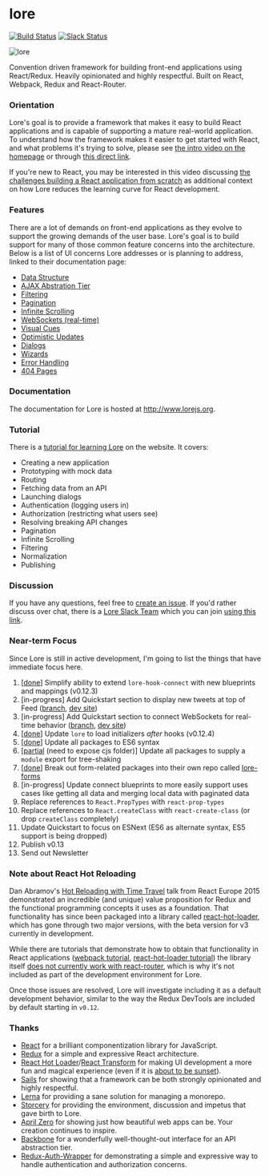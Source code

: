 # lore

[![Build Status][circle-image]][circle-url] [![Slack Status][slackin-image]][slackin-url]

![lore](https://cloud.githubusercontent.com/assets/5898306/13093056/654b5c76-d4c0-11e5-8968-643aae655030.png)


Convention driven framework for building front-end applications using React/Redux. Heavily opinionated and highly respectful. Built on React, Webpack, Redux and React-Router.


### Orientation

Lore's goal is to provide a framework that makes it easy to build React applications and is capable of supporting a 
mature real-world application. To understand how the framework makes it easier to get started with React, and what
problems it's trying to solve, please see [the intro video on the homepage](http://www.lorejs.org) or through 
[this direct link](https://www.youtube.com/watch?v=u3cK4fz1GNg).

If you're new to React, you may be interested in this video discussing 
[the challenges building a React application from scratch](http://www.lorejs.org/videos/building-your-first-react-app/) 
as additional context on how Lore reduces the learning curve for React development.

### Features

There are a lot of demands on front-end applications as they evolve to support the growing demands of the user base. 
Lore's goal is to build support for many of those common feature concerns into the architecture. Below is a list of UI
concerns Lore addresses or is planning to address, linked to their documentation page:

* [Data Structure](http://www.lorejs.org/features/foundation/data-structure/)
* [AJAX Abstration Tier](http://www.lorejs.org/architecture/ajax-abstraction/)
* [Filtering](http://www.lorejs.org/features/challenges/filtering/)
* [Pagination](http://www.lorejs.org/features/challenges/pagination/)
* [Infinite Scrolling](http://www.lorejs.org/features/challenges/infinite-scrolling/)
* [WebSockets (real-time)](http://www.lorejs.org/features/challenges/websockets/)
* [Visual Cues](http://www.lorejs.org/features/challenges/visual-cues/)
* [Optimistic Updates](http://www.lorejs.org/features/challenges/optimistic-updates/)
* [Dialogs](http://www.lorejs.org/features/challenges/dialogs/)
* [Wizards](http://www.lorejs.org/features/challenges/wizards/)
* [Error Handling](http://www.lorejs.org/features/challenges/error-handling/)
* [404 Pages](http://www.lorejs.org/features/challenges/404-pages/)


### Documentation

The documentation for Lore is hosted at http://www.lorejs.org.


### Tutorial

There is a [tutorial for learning Lore](http://www.lorejs.org/quickstart/) on the website. It covers:

* Creating a new application
* Prototyping with mock data
* Routing
* Fetching data from an API
* Launching dialogs
* Authentication (logging users in)
* Authorization (restricting what users see)
* Resolving breaking API changes
* Pagination
* Infinite Scrolling
* Filtering
* Normalization
* Publishing


### Discussion
If you have any questions, feel free to [create an issue](https://github.com/lore/lore/issues/new). If you'd rather discuss over chat, there is a [Lore Slack Team](https://lorejs.slack.com) which you can join [using this link][slackin-url].


### Near-term Focus

Since Lore is still in active development, I'm going to list the things that have immediate focus here.

1. [[done](https://github.com/lore/lore/pull/168)] Simplify ability to extend `lore-hook-connect` with new blueprints and mappings (v0.12.3)
2. [in-progress] Add Quickstart section to display new tweets at top of Feed ([branch](https://github.com/lore/www.lorejs.org/tree/add-websockets-to-quickstart), [dev site](http://master.lorejs.org/quickstart/optimistic/overview/))
3. [in-progress] Add Quickstart section to connect WebSockets for real-time behavior ([branch](https://github.com/lore/www.lorejs.org/tree/add-websockets-to-quickstart), [dev site](http://master.lorejs.org/quickstart/websockets/overview/))
4. [[done](https://github.com/lore/lore/commit/1861f379faad984326682df89a6f726f613872e8)] Update `lore` to load initializers _after_ hooks (v0.12.4)
5. [[done](https://github.com/lore/lore/pull/169)] Update all packages to ES6 syntax
6. [[partial](https://github.com/lore/lore/pull/169) (need to expose cjs folder)] Update all packages to supply a `module` export for tree-shaking
7. [[done](https://github.com/lore/lore/pull/172)] Break out form-related packages into their own repo called [lore-forms](https://github.com/lore/lore-forms)
8. [in-progress] Update connect blueprints to more easily support uses cases like getting all data and merging local data with paginated data
9. Replace references to `React.PropTypes` with `react-prop-types`
10. Replace references to `React.createClass` with `react-create-class` (or drop `createClass` completely)
11. Update Quickstart to focus on ESNext (ES6 as alternate syntax, ES5 support is being dropped)
12. Publish v0.13
13. Send out Newsletter


### Note about React Hot Reloading

Dan Abramov's [Hot Reloading with Time Travel](https://www.youtube.com/watch?v=xsSnOQynTHs) talk from React Europe 2015 demonstrated an incredible (and unique) value proposition for Redux and the functional programming concepts it uses as a foundation. That functionality has since been packaged into a library called [react-hot-loader](https://github.com/gaearon/react-hot-loader), which has gone through two major versions, with the beta version for v3 currently in development.

While there are tutorials that demonstrate how to obtain that functionality in React applications ([webpack tutorial](https://webpack.js.org/guides/hmr-react/), [react-hot-loader tutorial]()) the library itself [does not currently work with react-router](https://github.com/gaearon/react-hot-loader/issues/449), which is why it's not included as part of the development environment for Lore.

Once those issues are resolved, Lore will investigate including it as a default development behavior, similar to the way the Redux DevTools are included by default starting in `v0.12`.


### Thanks
* [React](https://github.com/facebook/react) for a brilliant componentization library for JavaScript.
* [Redux](https://github.com/reactjs/redux) for a simple and expressive React architecture.  
* [React Hot Loader](https://github.com/gaearon/react-hot-loader)/[React Transform](https://github.com/gaearon/react-transform-boilerplate) 
for making UI development a more fun and magical experience (even if it is [about to be sunset](https://medium.com/@dan_abramov/hot-reloading-in-react-1140438583bf)).
* [Sails](https://github.com/balderdashy/sails) for showing that a framework can be both strongly opinionated and highly respectful.
* [Lerna](https://github.com/lerna/lerna/) for providing a sane solution for managing a monorepo.
* [Storcery](http://storcery.io) for providing the environment, discussion and impetus that gave birth to Lore.
* [April Zero](http://aprilzero.com) for showing just how beautiful web apps can be.  Your creation continues to inspire.
* [Backbone](https://github.com/jashkenas/backbone) for a wonderfully well-thought-out interface for an API abstraction tier.
* [Redux-Auth-Wrapper](https://github.com/mjrussell/redux-auth-wrapper) for demonstrating a simple and expressive way to handle authentication and authorization concerns. 


[circle-url]: https://circleci.com/gh/lore/lore
[circle-image]: https://circleci.com/gh/lore/lore.svg?style=shield&circle-token=6ef9571387d0e08d802f6769026fcf91fc30459f
[slackin-image]: https://lorejs-slack.herokuapp.com/badge.svg
[slackin-url]: https://lorejs-slack.herokuapp.com
